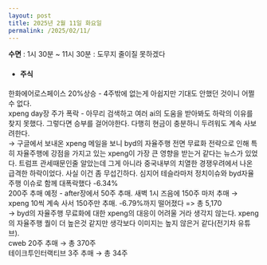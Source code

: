 ```yaml
---
layout: post
title: 2025년 2월 11일 화요일
permalink: /2025/02/11/
---
```

**수면** : 1시 30분 ~ 11시 30분 : 도무지 줄이질 못하겠다
* #### 주식
한화에어로스페이스 20%상승 - 4주밖에 없는게 아쉽지만 기대도 안했던 것이니 어쩔수 없다.<br/>
xpeng day장 주가 폭락 - 아무리 검색하고 여러 ai의 도움을 받아봐도 하락의 이유를 찾지 못했다. 그렇다면 승부를 걸어야한다. 다행히 현금이 충분하니 두려워도 계속 사보려한다.<br/>
→ 구글에서 보내온 xpeng 메일을 보니 byd의 자율주행 전면 무료화 전략으로 인해 특히 자율주행에 강점을 가지고 있는 xpeng이 가장 큰 영향을 받는거 같다는 뉴스가 있었다. 트럼프 관세때문인줄 알았는데 그게 아니라 중국내부의 치열한 경쟁우려에서 나온 급격한 하락이었다. 사실 이건 좀 무섭긴하다. 심지어 테슬라마저 정치이슈와 byd자율주행 이슈로 함께 대폭락했다 -6.34%<br/>
200주 추매 예정 - after장에서 50주 추매. 새벽 1시 즈음에 150주 마저 추매 → xpeng 10씩 계속 사서 150주만 추매. -6.79%까지 떨어졌다 => 총 5,170<br/>
→ byd의 자율주행 무료화에 대한 xpeng의 대응이 어려울 거라 생각지 않는다. xpeng의 자율주행 퀄이 더 높은것 같지만 생각보다 이미지는 높지 않은거 같다(전기차 유튜브).<br/>
cweb 20주 추매 → 총 370주<br/>
테이크투인터랙티브 3주 추매 → 총 34주